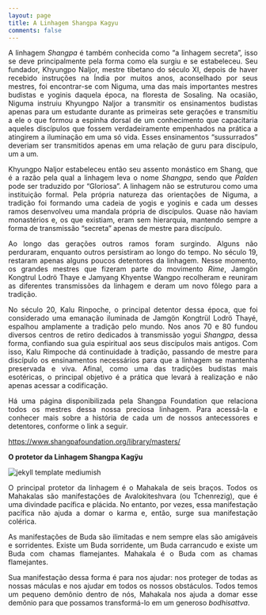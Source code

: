 ```yaml
---
layout: page
title: A Linhagem Shangpa Kagyu
comments: false
---
```


<p align="justify">   A linhagem <i>Shangpa</i> é também conhecida como “a linhagem secreta”, isso se deve principalmente pela forma como ela surgiu e se estabeleceu. Seu fundador, Khyungpo Naljor, mestre tibetano do século XI, depois de haver recebido instruções na Índia por muitos anos, aconselhado por seus mestres, foi encontrar-se com Niguma, uma das mais importantes mestres budistas e yoginis daquela época, na floresta de Sosaling. Na ocasião, Niguma instruiu Khyungpo Naljor a transmitir os ensinamentos budistas apenas para um estudante durante as primeiras sete gerações e transmitiu a ele o que formou a espinha dorsal de um conhecimento que capacitaria aqueles discípulos que fossem verdadeiramente empenhados na prática a atingirem a iluminação em uma só vida. Esses ensinamentos “sussurrados” deveriam ser transmitidos apenas em uma relação de guru para discípulo, um a um.</p>
<p align="justify">   Khyungpo Naljor estabeleceu então seu assento monástico em Shang, que é a razão pela qual a linhagem leva o nome <i>Shangpa</i>, sendo que <i>Palden</i> pode ser traduzido por “Gloriosa”. A linhagem não se estruturou como uma instituição formal. Pela própria natureza das orientações de Niguma, a tradição foi formando uma cadeia de yogis e yoginis e cada um desses ramos desenvolveu uma mandala própria de discípulos. Quase não haviam monastérios e, os que existiam, eram sem hierarquia, mantendo sempre a forma de transmissão “secreta” apenas de mestre para discípulo. </p>
<p align="justify">   Ao longo das gerações outros ramos foram surgindo. Alguns não perduraram, enquanto outros persistiram ao longo do tempo. No século 19, restaram apenas alguns poucos detentores da linhagem. Nesse momento, os grandes mestres que fizeram parte do movimento <i>Rime</i>, Jamgön Kongtrul Lodrö Thaye e Jamyang Khyentse Wangpo recolheram e reuniram as diferentes transmissões da linhagem e deram um novo fôlego para a tradição.</p>
<p align="justify">   No século 20, Kalu Rinpoche, o principal detentor dessa época, que foi considerado uma emanação iluminada de Jamgön Kongtrül Lodrö Thayé, espalhou amplamente a tradição pelo mundo. Nos anos 70 e 80 fundou diversos centros de retiro dedicados à transmissão yogui <i>Shangpa</i>, dessa forma, confiando sua guia espiritual aos seus discípulos mais antigos. Com isso, Kalu Rimpoche dá continuidade à tradição, passando de mestre para discípulo os ensinamentos necessários para que a linhagem se mantenha preservada e viva. Afinal, como uma das tradições budistas mais esotéricas, o principal objetivo é a prática que levará à realização e não apenas acessar a codificação.</p>
<p align="justify">   Há uma página disponibilizada pela Shangpa Foundation que relaciona todos os mestres dessa nossa preciosa linhagem. Para acessá-la e conhecer mais sobre a história de cada um de nossos antecessores e detentores, conforme o link a seguir.</p>

https://www.shangpafoundation.org/library/masters/

**O protetor da Linhagem Shangpa Kagÿu**

![jekyll template mediumish]({{site.baseurl}}/assets/images/mahakala-i.jpg)

<p align="justify">   O principal protetor da linhagem é o Mahakala de seis braços. Todos os Mahakalas são manifestações de Avalokiteshvara (ou Tchenrezig), que é uma divindade pacífica e plácida. No entanto, por vezes, essa manifestação pacífica não ajuda a domar o karma e, então, surge sua manifestação colérica.</p>
<p align="justify">   As manifestações de Buda são ilimitadas e nem sempre elas são amigáveis e sorridentes. Existe um Buda sorridente, um Buda carrancudo e existe um Buda com chamas flamejantes. Mahakala é o Buda com as chamas flamejantes. </p>
<p align="justify">   Sua manifestação dessa forma é para nos ajudar: nos proteger de todas as nossas máculas e nos ajudar em todos os nossos obstáculos. Todos temos um pequeno demônio dentro de nós, Mahakala nos ajuda a domar esse demônio para que possamos transformá-lo em um generoso <i>bodhisattva</i>.</p>
